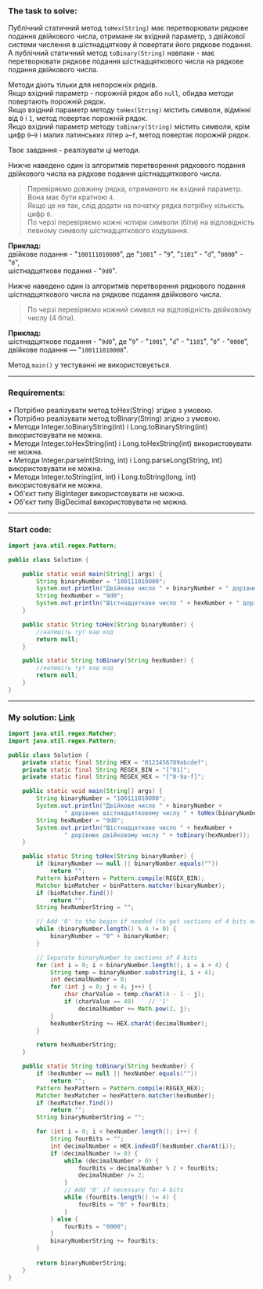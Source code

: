 ### **The task to solve:**  

Публічний статичний метод `toHex(String)` має перетворювати рядкове подання двійкового числа, отримане як вхідний параметр, з двійкової системи числення в шістнадцяткову й повертати його рядкове подання. А публічний статичний метод `toBinary(String)` навпаки - має перетворювати рядкове подання шістнадцяткового числа на рядкове подання двійкового числа.

Методи діють тільки для непорожніх рядків.  
Якщо вхідний параметр - порожній рядок або `null`, обидва методи повертають порожній рядок.  
Якщо вхідний параметр методу `toHex(String)` містить символи, відмінні від `0` і `1`, метод повертає порожній рядок.  
Якщо вхідний параметр методу `toBinary(String)` містить символи, крім цифр `0`–`9` і малих латинських літер `a`–`f`, метод повертає порожній рядок.

Твоє завдання - реалізувати ці методи.

Нижче наведено один із алгоритмів перетворення рядкового подання двійкового числа на рядкове подання шістнадцяткового числа.

> Перевіряємо довжину рядка, отриманого як вхідний параметр. Вона має бути кратною `4`.  
Якщо це не так, слід додати на початку рядка потрібну кількість цифр `0`.  
По черзі перевіряємо кожні чотири символи (біти) на відповідність певному символу шістнадцяткового кодування.  

**Приклад:**  
двійкове подання - "`100111010000`", де "`1001`" - "`9`", "`1101`" - "`d`", "`0000`" - "`0`",  
шістнадцяткове подання - "`9d0`".

Нижче наведено один із алгоритмів перетворення рядкового подання шістнадцяткового числа на рядкове подання двійкового числа.

> По черзі перевіряємо кожний символ на відповідність двійковому числу (4 біти).

**Приклад:**  
шістнадцяткове подання - "`9d0`", де "`9`" - "`1001`", "`d`" - "`1101`", "`0`" - "`0000`",  
двійкове подання — "`100111010000`".

Метод `main()` у тестуванні не використовується.

---

### **Requirements:**  

• Потрібно реалізувати метод toHex(String) згідно з умовою.  
• Потрібно реалізувати метод toBinary(String) згідно з умовою.  
• Методи Integer.toBinaryString(int) і Long.toBinaryString(int) використовувати не можна.  
• Методи Integer.toHexString(int) і Long.toHexString(int) використовувати не можна.  
• Методи lnteger.parselnt(String, int) і Long.parseLong(String, int) використовувати не можна.  
• Методи lnteger.toString(int, int) і Long.toString(long, int) використовувати не можна.  
• Об'єкт типу Biglnteger використовувати не можна.  
• Об'єкт типу BigDecimal використовувати не можна.

---

### **Start code:**  

```java
import java.util.regex.Pattern;

public class Solution {

    public static void main(String[] args) {
        String binaryNumber = "100111010000";
        System.out.println("Двійкове число " + binaryNumber + " дорівнює шістнадцятковому числу " + toHex(binaryNumber));
        String hexNumber = "9d0";
        System.out.println("Шістнадцяткове число " + hexNumber + " дорівнює двійковому числу " + toBinary(hexNumber));
    }

    public static String toHex(String binaryNumber) {
        //напишіть тут ваш код
        return null;
    }

    public static String toBinary(String hexNumber) {
        //напишіть тут ваш код
        return null;
    }
}
```

---

### **My solution: [Link](./src/Solution.java)**  

```java
import java.util.regex.Matcher;
import java.util.regex.Pattern;

public class Solution {
    private static final String HEX = "0123456789abcdef";
    private static final String REGEX_BIN = "[^01]";
    private static final String REGEX_HEX = "[^0-9a-f]";

    public static void main(String[] args) {
        String binaryNumber = "100111010000";
        System.out.println("Двійкове число " + binaryNumber +
                " дорівнює шістнадцятковому числу " + toHex(binaryNumber));
        String hexNumber = "9d0";
        System.out.println("Шістнадцяткове число " + hexNumber +
                " дорівнює двійковому числу " + toBinary(hexNumber));
    }

    public static String toHex(String binaryNumber) {
        if (binaryNumber == null || binaryNumber.equals(""))
            return "";
        Pattern binPattern = Pattern.compile(REGEX_BIN);
        Matcher binMatcher = binPattern.matcher(binaryNumber);
        if (binMatcher.find())
            return "";
        String hexNumberString = "";

        // Add '0' to the begin if needed (to get sections of 4 bits each)
        while (binaryNumber.length() % 4 != 0) {
            binaryNumber = "0" + binaryNumber;
        }

        // Separate binaryNumber to sections of 4 bits
        for (int i = 0; i < binaryNumber.length(); i = i + 4) {
            String temp = binaryNumber.substring(i, i + 4);
            int decimalNumber = 0;
            for (int j = 0; j < 4; j++) {
                char charValue = temp.charAt(4 - 1 - j);
                if (charValue == 49)    // '1'
                    decimalNumber += Math.pow(2, j);
            }
            hexNumberString += HEX.charAt(decimalNumber);
        }

        return hexNumberString;
    }

    public static String toBinary(String hexNumber) {
        if (hexNumber == null || hexNumber.equals(""))
            return "";
        Pattern hexPattern = Pattern.compile(REGEX_HEX);
        Matcher hexMatcher = hexPattern.matcher(hexNumber);
        if (hexMatcher.find())
            return "";
        String binaryNumberString = "";

        for (int i = 0; i < hexNumber.length(); i++) {
            String fourBits = "";
            int decimalNumber = HEX.indexOf(hexNumber.charAt(i));
            if (decimalNumber != 0) {
                while (decimalNumber > 0) {
                    fourBits = decimalNumber % 2 + fourBits;
                    decimalNumber /= 2;
                }
                // Add '0' if necessary for 4 bits
                while (fourBits.length() != 4) {
                    fourBits = "0" + fourBits;
                }
            } else {
                fourBits = "0000";
            }
            binaryNumberString += fourBits;
        }
        
        return binaryNumberString;
    }
}
```
